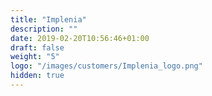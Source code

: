 ```yaml
---
title: "Implenia"
description: ""
date: 2019-02-20T10:56:46+01:00
draft: false
weight: "5"
logo: "/images/customers/Implenia_logo.png"
hidden: true
---
```

